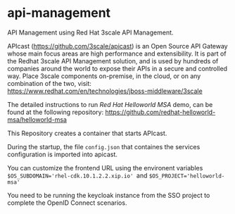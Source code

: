# api-management

API Management using Red Hat 3scale API Management.

APIcast (https://github.com/3scale/apicast) is an Open Source API Gateway whose main focus areas are high performance and extensibility. It is part of the Redhat 3scale API Management solution, and is used by hundreds of companies around the world to expose their APIs in a secure and controlled way. Place 3scale components on-premise, in the cloud, or on any combination of the two, visit: <https://www.redhat.com/en/technologies/jboss-middleware/3scale>

The detailed instructions to run *Red Hat Helloworld MSA* demo, can be found at the following repository: <https://github.com/redhat-helloworld-msa/helloworld-msa>

This Repository creates a container that starts APIcast.

During the startup, the file `config.json` that containes the services configuration is imported into apicast.

You can customize the frontend URL using the environent variables `$OS_SUBDOMAIN='rhel-cdk.10.1.2.2.xip.io' `and  `$OS_PROJECT='helloworld-msa'`

You need to be running the keycloak instance from the SSO project to complete the OpenID Connect scenarios.